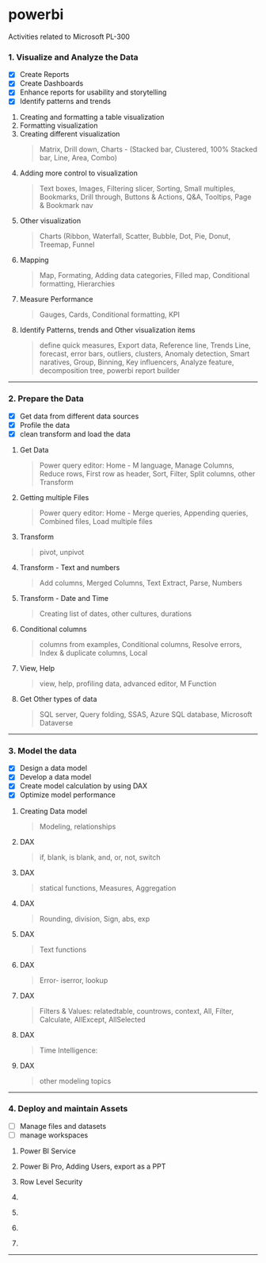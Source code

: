 # powerbi
Activities related to Microsoft PL-300


### 1. Visualize and Analyze the Data
- [x] Create Reports
- [x] Create Dashboards
- [x] Enhance reports for usability and storytelling
- [x] Identify patterns and trends

1. Creating and formatting a table visualization
2. Formatting visualization
3. Creating different visualization 
      >Matrix, Drill down, Charts - (Stacked bar, Clustered, 100% Stacked bar, Line, Area, Combo)
4. Adding more control to visualization
      >Text boxes, Images, Filtering slicer, Sorting, Small multiples, Bookmarks, Drill through, Buttons & Actions, Q&A, Tooltips, Page & Bookmark nav
5. Other visualization
      >Charts (Ribbon, Waterfall, Scatter, Bubble, Dot, Pie, Donut, Treemap, Funnel 
6. Mapping
      >Map, Formating, Adding data categories, Filled map, Conditional formatting, Hierarchies
7. Measure Performance
      >Gauges, Cards, Conditional formatting, KPI 
8. Identify Patterns, trends and Other visualization items
      >define quick measures, Export data, Reference line, Trends Line, forecast, error bars, outliers, clusters, Anomaly detection, Smart naratives,         Group, Binning, Key influencers, Analyze feature, decomposition tree, powerbi report builder 
 -----------------------------------------------------------------------------------------    

### 2. Prepare the Data
- [x] Get data from different data sources
- [x] Profile the data
- [x] clean transform and load the data

1. Get Data 
      >Power query editor: Home - M language, Manage Columns, Reduce rows, First row as header, Sort, Filter, Split columns, other Transform
2. Getting multiple Files 
      >Power query editor: Home - Merge queries, Appending queries, Combined files, Load multiple files
3. Transform
      >pivot, unpivot
4. Transform - Text and numbers
      >Add columns, Merged Columns, Text Extract, Parse, Numbers
5. Transform - Date and Time
      >Creating list of dates, other cultures, durations
6. Conditional columns 
      >columns from examples, Conditional columns, Resolve errors, Index & duplicate columns, Local
7. View, Help
      >view, help, profiling data, advanced editor, M Function
8. Get Other types of data
      >SQL server, Query folding, SSAS, Azure SQL database, Microsoft Dataverse
-----------------------------------------------------------------------------------------

### 3. Model the data
- [x] Design a data model
- [x] Develop a data model
- [x] Create model calculation by  using DAX
- [x] Optimize model performance

1. Creating Data model
      >Modeling, relationships
2. DAX
      >if, blank, is blank, and, or, not, switch
3. DAX
      >statical functions, Measures, Aggregation
4. DAX
      >Rounding, division, Sign, abs, exp
5. DAX
      >Text functions
6. DAX
      >Error- iserror, lookup
7. DAX
      >Filters & Values: relatedtable, countrows, context, All, Filter, Calculate, AllExcept, AllSelected
8. DAX
      >Time Intelligence: 
9. DAX
      > other modeling topics
-----------------------------------------------------------------------------------------

### 4. Deploy and maintain Assets
- [ ] Manage files and datasets
- [ ] manage workspaces

1. Power BI Service
      >
2. Power Bi Pro, Adding Users, export as a PPT
      >
3. Row Level Security
      >
4. 
      >
5. 
      >
6. 
      >
7. 
      >
-----------------------------------------------------------------------------------------

